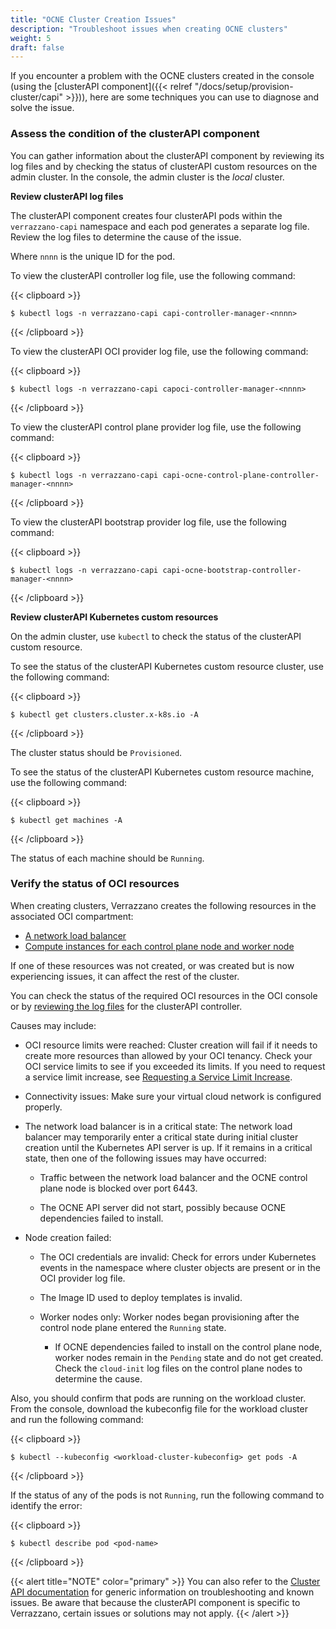 ```yaml
---
title: "OCNE Cluster Creation Issues"
description: "Troubleshoot issues when creating OCNE clusters"
weight: 5
draft: false
---
```


If you encounter a problem with the OCNE clusters created in the console (using the [clusterAPI component]({{< relref "/docs/setup/provision-cluster/capi" >}})), here are some techniques you can use to diagnose and solve the issue.

### Assess the condition of the clusterAPI component

You can gather information about the clusterAPI component by reviewing its log files and by checking the status of clusterAPI custom resources on the admin cluster. In the console, the admin cluster is the *local* cluster.

**Review clusterAPI log files**

The clusterAPI component creates four clusterAPI pods within the `verrazzano-capi` namespace and each pod generates a separate log file. Review the log files to determine the cause of the issue.

Where `nnnn` is the unique ID for the pod.

To view the clusterAPI controller log file, use the following command:

{{< clipboard >}}
<div class="highlight">

```
$ kubectl logs -n verrazzano-capi capi-controller-manager-<nnnn>
```
{{< /clipboard >}}
</div>

To view the clusterAPI OCI provider log file, use the following command:

{{< clipboard >}}
<div class="highlight">

```
$ kubectl logs -n verrazzano-capi capoci-controller-manager-<nnnn>
```
{{< /clipboard >}}
</div>

To view the clusterAPI control plane provider log file, use the following command:

{{< clipboard >}}
<div class="highlight">

```
$ kubectl logs -n verrazzano-capi capi-ocne-control-plane-controller-manager-<nnnn>
```
{{< /clipboard >}}
</div>

To view the clusterAPI bootstrap provider log file, use the following command:

{{< clipboard >}}
<div class="highlight">

```
$ kubectl logs -n verrazzano-capi capi-ocne-bootstrap-controller-manager-<nnnn>
```
{{< /clipboard >}}
</div>

**Review clusterAPI Kubernetes custom resources**

On the admin cluster, use `kubectl` to check the status of the clusterAPI custom resource.

To see the status of the clusterAPI Kubernetes custom resource cluster, use the following command:

{{< clipboard >}}
<div class="highlight">

```
$ kubectl get clusters.cluster.x-k8s.io -A
```
{{< /clipboard >}}

The cluster status should be `Provisioned`.

To see the status of the clusterAPI Kubernetes custom resource machine, use the following command:

{{< clipboard >}}
<div class="highlight">

```
$ kubectl get machines -A
```
{{< /clipboard >}}

The status of each machine should be `Running`. 

### Verify the status of OCI resources

When creating clusters, Verrazzano creates the following resources in the associated OCI compartment:

* [A network load balancer](https://docs.oracle.com/en-us/iaas/Content/NetworkLoadBalancer/NetworkLoadBalancers/list-network-load-balancer.htm)
* [Compute instances for each control plane node and worker node](https://docs.oracle.com/en-us/iaas/Content/Compute/home.htm)

If one of these resources was not created, or was created but is now experiencing issues, it can affect the rest of the cluster.

You can check the status of the required OCI resources in the OCI console or by [reviewing the log files](#assess-the-condition-of-the-clusterapi-component) for the clusterAPI controller.

Causes may include:

* OCI resource limits were reached: Cluster creation will fail if it needs to create more resources than allowed by your OCI tenancy. Check your OCI service limits to see if you exceeded its limits. If you need to request a service limit increase, see [Requesting a Service Limit Increase](https://docs.oracle.com/en-us/iaas/Content/General/Concepts/servicelimits.htm#Requesti).

* Connectivity issues: Make sure your virtual cloud network is configured properly.

* The network load balancer is in a critical state: The network load balancer may temporarily enter a critical state during initial cluster creation until the Kubernetes API server is up. If it remains in a critical state, then one of the following issues may have occurred:
    * Traffic between the network load balancer and the OCNE control plane node is blocked over port 6443.

    * The OCNE API server did not start, possibly because OCNE dependencies failed to install.

* Node creation failed:
    * The OCI credentials are invalid: Check for errors under Kubernetes events in the namespace where cluster objects are present or in the OCI provider log file.

    * The Image ID used to deploy templates is invalid.

    * Worker nodes only: Worker nodes began provisioning after the control node plane entered the `Running` state.
        * If OCNE dependencies failed to install on the control plane node, worker nodes remain in the `Pending` state and do not get created. Check the `cloud-init` log files on the control plane nodes to determine the cause.

Also, you should confirm that pods are running on the workload cluster. From the console, download the kubeconfig file for the workload cluster and run the following command:

{{< clipboard >}}
<div class="highlight">

```
$ kubectl --kubeconfig <workload-cluster-kubeconfig> get pods -A
```
{{< /clipboard >}}
</div>

If the status of any of the pods is not `Running`, run the following command to identify the error:

{{< clipboard >}}
<div class="highlight">

```
$ kubectl describe pod <pod-name>
```
{{< /clipboard >}}
</div>


{{< alert title="NOTE" color="primary" >}}
You can also refer to the [Cluster API documentation](https://cluster-api.sigs.k8s.io/user/troubleshooting.html) for generic information on troubleshooting and known issues. Be aware that because the clusterAPI component is specific to Verrazzano, certain issues or solutions may not apply.
{{< /alert >}}